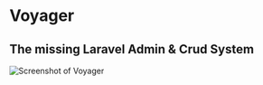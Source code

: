 # **V**oyager
The missing Laravel Admin & Crud System
------
![Screenshot of Voyager](https://raw.githubusercontent.com/the-control-group/voyager/master/src/assets/images/screenshot.png)
